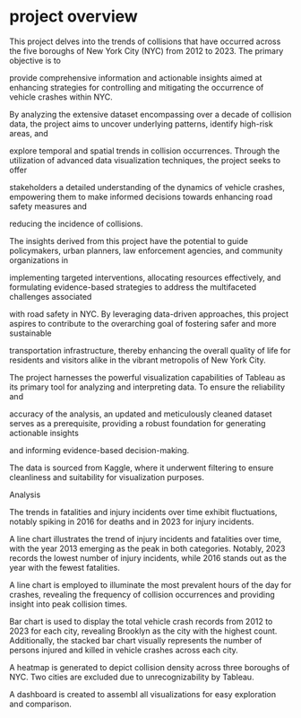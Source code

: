 # project overview

This project delves into the trends of collisions that have occurred across the five boroughs of New York City (NYC) from 2012 to 2023. The primary objective is to 

provide comprehensive information and actionable insights aimed at enhancing strategies for controlling and mitigating the occurrence of vehicle crashes within NYC.


By analyzing the extensive dataset encompassing over a decade of collision data, the project aims to uncover underlying patterns, identify high-risk areas, and 

explore temporal and spatial trends in collision occurrences. Through the utilization of advanced data visualization techniques, the project seeks to offer 

stakeholders a detailed understanding of the dynamics of vehicle crashes, empowering them to make informed decisions towards enhancing road safety measures and 

reducing the incidence of collisions.


The insights derived from this project have the potential to guide policymakers, urban planners, law enforcement agencies, and community organizations in 

implementing targeted interventions, allocating resources effectively, and formulating evidence-based strategies to address the multifaceted challenges associated 

with road safety in NYC. By leveraging data-driven approaches, this project aspires to contribute to the overarching goal of fostering safer and more sustainable 

transportation infrastructure, thereby enhancing the overall quality of life for residents and visitors alike in the vibrant metropolis of New York City.


The project harnesses the powerful visualization capabilities of Tableau as its primary tool for analyzing and interpreting data. To ensure the reliability and 

accuracy of the analysis, an updated and meticulously cleaned dataset serves as a prerequisite, providing a robust foundation for generating actionable insights 

and informing evidence-based decision-making.


The data is sourced from Kaggle, where it underwent filtering to ensure cleanliness and suitability for visualization purposes.

Analysis

The trends in fatalities and injury incidents over time exhibit fluctuations, notably spiking in 2016 for deaths and in 2023 for injury incidents. 

A line chart illustrates the trend of injury incidents and fatalities over time, with the year 2013 emerging as the peak in both categories. Notably, 2023 records the lowest number of injury incidents, while 2016 stands out as the year with the fewest fatalities.

A line chart is employed to illuminate the most prevalent hours of the day for crashes, revealing the frequency of collision occurrences and providing insight into peak collision times.

Bar chart is used to display the total vehicle crash records from 2012 to 2023 for each city, revealing Brooklyn as the city with the highest count. Additionally, the stacked bar chart visually represents the number of persons injured and killed in vehicle crashes across each city. 

A heatmap is generated to depict collision density across three boroughs of NYC. Two cities are excluded due to unrecognizability by Tableau.

A dashboard is created to assembl all visualizations for easy exploration and comparison.

